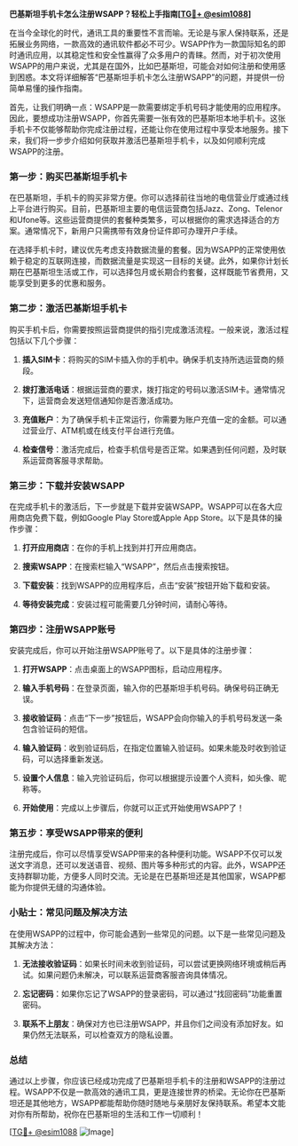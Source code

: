 **巴基斯坦手机卡怎么注册WSAPP？轻松上手指南[[TG💪+ @esim1088](https://t.me/s/esim1088)]**

在当今全球化的时代，通讯工具的重要性不言而喻。无论是与家人保持联系，还是拓展业务网络，一款高效的通讯软件都必不可少。WSAPP作为一款国际知名的即时通讯应用，以其稳定性和安全性赢得了众多用户的青睐。然而，对于初次使用WSAPP的用户来说，尤其是在国外，比如巴基斯坦，可能会对如何注册和使用感到困惑。本文将详细解答“巴基斯坦手机卡怎么注册WSAPP”的问题，并提供一份简单易懂的操作指南。

首先，让我们明确一点：WSAPP是一款需要绑定手机号码才能使用的应用程序。因此，要想成功注册WSAPP，你首先需要一张有效的巴基斯坦本地手机卡。这张手机卡不仅能够帮助你完成注册过程，还能让你在使用过程中享受本地服务。接下来，我们将一步步介绍如何获取并激活巴基斯坦手机卡，以及如何顺利完成WSAPP的注册。

### 第一步：购买巴基斯坦手机卡

在巴基斯坦，手机卡的购买非常方便。你可以选择前往当地的电信营业厅或通过线上平台进行购买。目前，巴基斯坦主要的电信运营商包括Jazz、Zong、Telenor和Ufone等。这些运营商提供的套餐种类繁多，可以根据你的需求选择适合的方案。通常情况下，新用户只需携带有效身份证件即可办理开户手续。

在选择手机卡时，建议优先考虑支持数据流量的套餐。因为WSAPP的正常使用依赖于稳定的互联网连接，而数据流量是实现这一目标的关键。此外，如果你计划长期在巴基斯坦生活或工作，可以选择包月或长期合约套餐，这样既能节省费用，又能享受到更多的优惠和服务。

### 第二步：激活巴基斯坦手机卡

购买手机卡后，你需要按照运营商提供的指引完成激活流程。一般来说，激活过程包括以下几个步骤：

1. **插入SIM卡**：将购买的SIM卡插入你的手机中。确保手机支持所选运营商的频段。
   
2. **拨打激活电话**：根据运营商的要求，拨打指定的号码以激活SIM卡。通常情况下，运营商会发送短信通知你是否激活成功。

3. **充值账户**：为了确保手机卡正常运行，你需要为账户充值一定的金额。可以通过营业厅、ATM机或在线支付平台进行充值。

4. **检查信号**：激活完成后，检查手机信号是否正常。如果遇到任何问题，及时联系运营商客服寻求帮助。

### 第三步：下载并安装WSAPP

在完成手机卡的激活后，下一步就是下载并安装WSAPP。WSAPP可以在各大应用商店免费下载，例如Google Play Store或Apple App Store。以下是具体的操作步骤：

1. **打开应用商店**：在你的手机上找到并打开应用商店。

2. **搜索WSAPP**：在搜索栏输入“WSAPP”，然后点击搜索按钮。

3. **下载安装**：找到WSAPP的应用程序后，点击“安装”按钮开始下载和安装。

4. **等待安装完成**：安装过程可能需要几分钟时间，请耐心等待。

### 第四步：注册WSAPP账号

安装完成后，你可以开始注册WSAPP账号了。以下是具体的注册步骤：

1. **打开WSAPP**：点击桌面上的WSAPP图标，启动应用程序。

2. **输入手机号码**：在登录页面，输入你的巴基斯坦手机号码。确保号码正确无误。

3. **接收验证码**：点击“下一步”按钮后，WSAPP会向你输入的手机号码发送一条包含验证码的短信。

4. **输入验证码**：收到验证码后，在指定位置输入验证码。如果未能及时收到验证码，可以选择重新发送。

5. **设置个人信息**：输入完验证码后，你可以根据提示设置个人资料，如头像、昵称等。

6. **开始使用**：完成以上步骤后，你就可以正式开始使用WSAPP了！

### 第五步：享受WSAPP带来的便利

注册完成后，你可以尽情享受WSAPP带来的各种便利功能。WSAPP不仅可以发送文字消息，还可以发送语音、视频、图片等多种形式的内容。此外，WSAPP还支持群聊功能，方便多人同时交流。无论是在巴基斯坦还是其他国家，WSAPP都能为你提供无缝的沟通体验。

### 小贴士：常见问题及解决方法

在使用WSAPP的过程中，你可能会遇到一些常见的问题。以下是一些常见问题及其解决方法：

1. **无法接收验证码**：如果长时间未收到验证码，可以尝试更换网络环境或稍后再试。如果问题仍未解决，可以联系运营商客服咨询具体情况。

2. **忘记密码**：如果你忘记了WSAPP的登录密码，可以通过“找回密码”功能重置密码。

3. **联系不上朋友**：确保对方也已注册WSAPP，并且你们之间没有添加好友。如果仍然无法联系，可以检查双方的隐私设置。

### 总结

通过以上步骤，你应该已经成功完成了巴基斯坦手机卡的注册和WSAPP的注册过程。WSAPP不仅是一款高效的通讯工具，更是连接世界的桥梁。无论你在巴基斯坦还是其他地方，WSAPP都能帮助你随时随地与亲朋好友保持联系。希望本文能对你有所帮助，祝你在巴基斯坦的生活和工作一切顺利！

[[TG💪+ @esim1088](https://t.me/s/esim1088) ![Image](https://i.postimg.cc/4NQfJmqS/Snipaste-2025-05-13-00-14-12.png)]